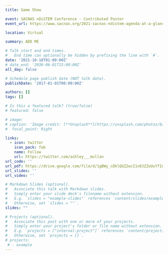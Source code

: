 ```yaml
---
title: Game Show

event: SACNAS nDiSTEM Conference - Contributed Poster
event_url: https://www.sacnas.org/2021-sacnas-ndistem-agenda-at-a-glance

location: Virtual

summary: ADD ME

# Talk start and end times.
#   End time can optionally be hidden by prefixing the line with `#`.
date: '2021-10-18T01:00:00Z'
# date_end: '2030-06-01T15:00:00Z'
all_day: false

# Schedule page publish date (NOT talk date).
publishDate: '2017-01-01T00:00:00Z'

authors: []
tags: []

# Is this a featured talk? (true/false)
# featured: false

# image:
# caption: 'Image credit: [**Unsplash**](https://unsplash.com/photos/bzdhc5b3Bxs)'
#  focal_point: Right

links:
  - icon: twitter
    icon_pack: fab
    name: Follow
    url: https://twitter.com/ashley___mullan
url_code: ''
url_pdf: https://drive.google.com/file/d/1gBWy_cDklQGZ2wcI1n0JZZoUuYfInlML/view
url_slides: ''
url_video: ''

# Markdown Slides (optional).
#   Associate this talk with Markdown slides.
#   Simply enter your slide deck's filename without extension.
#   E.g. `slides = "example-slides"` references `content/slides/example-slides.md`.
#   Otherwise, set `slides = ""`.
slides: ""

# Projects (optional).
#   Associate this post with one or more of your projects.
#   Simply enter your project's folder or file name without extension.
#   E.g. `projects = ["internal-project"]` references `content/project/deep-learning/index.md`.
#   Otherwise, set `projects = []`.
# projects:
 # - example
---
```



